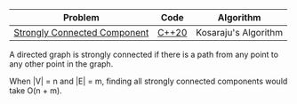 | Problem                                                              |         Code          |      Algorithm       |
| -------------------------------------------------------------------- | :-------------------: | :------------------: |
| [Strongly Connected Component](https://www.acmicpc.net/problem/2150) | [C++20](solution.cpp) | Kosaraju's Algorithm |

A directed graph is strongly connected if there is a path from any point to any other point in the graph.

When |V| = n and |E| = m, finding all strongly connected components would take O(n + m).
